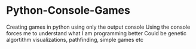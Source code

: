 # Python-Console-Games
Creating games in python using only the output console
Using the console forces me to understand what I am programming better
Could be genetic algortithm visualizations, pathfinding, simple games etc
